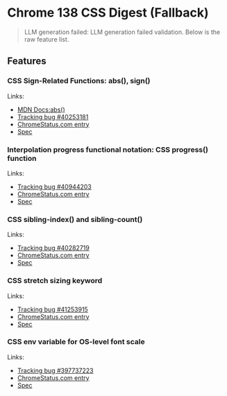 # Chrome 138 CSS Digest (Fallback)
> LLM generation failed: LLM generation failed validation. Below is the raw feature list.

## Features

### CSS Sign-Related Functions: abs(), sign()
Links:
- [MDN Docs:abs()](https://developer.mozilla.org/docs/Web/CSS/abs)
- [Tracking bug #40253181](https://bugs.chromium.org/p/chromium/issues/detail?id=40253181)
- [ChromeStatus.com entry](https://chromestatus.com/feature/5196860094464000)
- [Spec](https://www.w3.org/TR/css-values-4/#sign-funcs)

### Interpolation progress functional notation: CSS progress() function
Links:
- [Tracking bug #40944203](https://bugs.chromium.org/p/chromium/issues/detail?id=40944203)
- [ChromeStatus.com entry](https://chromestatus.com/feature/5096136905244672)
- [Spec](https://www.w3.org/TR/css-values-5/#progress-notation)

### CSS sibling-index() and sibling-count()
Links:
- [Tracking bug #40282719](https://bugs.chromium.org/p/chromium/issues/detail?id=40282719)
- [ChromeStatus.com entry](https://chromestatus.com/feature/5649901281918976)
- [Spec](https://www.w3.org/TR/css-values-5/#sibling-functions)

### CSS stretch sizing keyword
Links:
- [Tracking bug #41253915](https://bugs.chromium.org/p/chromium/issues/detail?id=41253915)
- [ChromeStatus.com entry](https://chromestatus.com/feature/5102457485459456)
- [Spec](https://www.w3.org/TR/css-sizing-4/#valdef-width-stretch)

### CSS env variable for OS-level font scale
Links:
- [Tracking bug #397737223](https://bugs.chromium.org/p/chromium/issues/detail?id=397737223)
- [ChromeStatus.com entry](https://chromestatus.com/feature/5106542883938304)
- [Spec](https://www.w3.org/TR/css-env-1/#os-font-scale)